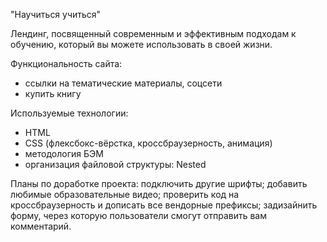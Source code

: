 "Научиться учиться"

Лендинг, посвященный современным и эффективным подходам к обучению, который вы можете использовать в своей жизни. 

Функциональность сайта:
- ссылки на тематические материалы, соцсети
- купить книгу

Используемые технологии:
- HTML
- CSS (флексбокс-вёрстка, кроссбраузерность, анимация)
- методология БЭМ
- организация файловой структуры: Nested

Планы по доработке проекта:
подключить другие шрифты;
добавить любимые образовательные видео;
проверить код на кроссбраузерность и дописать все вендорные префиксы;
задизайнить форму, через которую пользователи смогут отправить вам комментарий.
